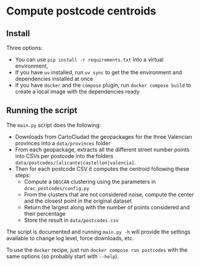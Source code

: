 # Compute postcode centroids

## Install

Three options:

* You can use `pip install -r requirements.txt` into a virtual environment,
* If you have `uv` installed, run `uv sync` to get the the environment and dependencies installed at once
* If you have `docker` and the `compose` plugin, run `docker compose build` to create a local image with the dependencies ready

## Running the script

The `main.py` script does the following:

* Downloads from CartoCiudad the geopackages for the three Valencian provinces into a `data/provinces` folder
* From each geopackage, extracts all the different street number points into CSVs per postcode into the folders `data/postcodes/[alicante|castellon|valencia]`.
* Then for each postcode CSV it computes the centroid following these steps:
  * Compute a `DBSCAN` clustering using the parameters in `dcac_postcodes/config.py`
  * From the clusters that are not considered noise, compute the center and the closest point in the original dataset
  * Return the largest along with the number of points considered and their percentage
  * Store the result in `data/postcodes.csv` 

The script is documented and running `main.py -h` will provide the settings available to change log level, force downloads, etc.

To use the `docker` recipe, just run `docker compose run postcodes` with the same options (so probably start with `--help`).
